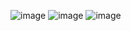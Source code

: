 ![image](https://github.com/fulk2014/COM-LAB-I-LabSheet-Week-11/assets/144195753/b1c06b0f-ce8a-47fe-b30c-1d227c91fe8b)
![image](https://github.com/fulk2014/COM-LAB-I-LabSheet-Week-11/assets/144195753/60cb1f6f-3683-4ca1-9c49-1624f969539e)
![image](https://github.com/fulk2014/COM-LAB-I-LabSheet-Week-11/assets/144195753/144ab29b-6aaa-4dc2-8899-11bc1df2e14f)

